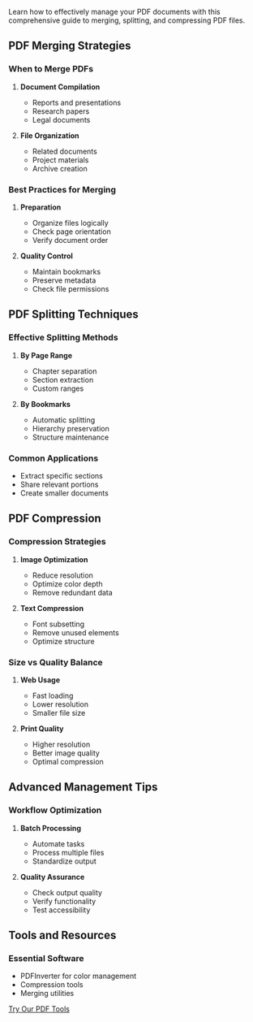 Learn how to effectively manage your PDF documents with this comprehensive guide to merging, splitting, and compressing PDF files.

## PDF Merging Strategies

### When to Merge PDFs
1. **Document Compilation**
   - Reports and presentations
   - Research papers
   - Legal documents

2. **File Organization**
   - Related documents
   - Project materials
   - Archive creation

### Best Practices for Merging
1. **Preparation**
   - Organize files logically
   - Check page orientation
   - Verify document order

2. **Quality Control**
   - Maintain bookmarks
   - Preserve metadata
   - Check file permissions

## PDF Splitting Techniques

### Effective Splitting Methods
1. **By Page Range**
   - Chapter separation
   - Section extraction
   - Custom ranges

2. **By Bookmarks**
   - Automatic splitting
   - Hierarchy preservation
   - Structure maintenance

### Common Applications
- Extract specific sections
- Share relevant portions
- Create smaller documents

## PDF Compression

### Compression Strategies
1. **Image Optimization**
   - Reduce resolution
   - Optimize color depth
   - Remove redundant data

2. **Text Compression**
   - Font subsetting
   - Remove unused elements
   - Optimize structure

### Size vs Quality Balance
1. **Web Usage**
   - Fast loading
   - Lower resolution
   - Smaller file size

2. **Print Quality**
   - Higher resolution
   - Better image quality
   - Optimal compression

## Advanced Management Tips

### Workflow Optimization
1. **Batch Processing**
   - Automate tasks
   - Process multiple files
   - Standardize output

2. **Quality Assurance**
   - Check output quality
   - Verify functionality
   - Test accessibility

## Tools and Resources

### Essential Software
- PDFInverter for color management
- Compression tools
- Merging utilities

<div class="blog-cta">
    <a href="/convert">Try Our PDF Tools</a>
</div> 